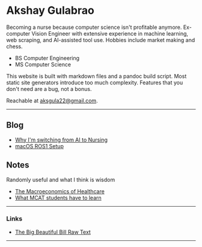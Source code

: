 # Akshay Gulabrao

Becoming a nurse because computer science isn't profitable anymore. Ex-computer Vision Engineer with extensive experience in machine learning, web scraping, and AI-assisted tool use. Hobbies include market making and chess.

- BS Computer Engineering  
- MS Computer Science  

This website is built with markdown files and a pandoc build script. Most static site generators introduce too much complexity. Features that you don't need are a bug, not a bonus.

Reachable at [aksgula22@gmail.com](mailto:aksgula22@gmail.com).

---

## Blog

- [Why I'm switching from AI to Nursing](./nursing.html)
- [macOS ROS1 Setup](./ros_macos.html)

## Notes
Randomly useful and what I think is wisdom

- [The Macroeconomics of Healthcare](./healthcare.html)
- [What MCAT students have to learn](./o2.html)


---

### Links
- [The Big Beautiful Bill Raw Text](https://www.congress.gov/119/bills/hr1/BILLS-119hr1enr.xml)

---